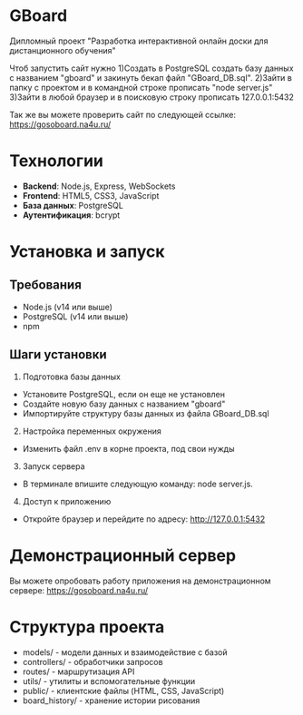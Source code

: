 # GBoard
Дипломный проект "Разработка интерактивной онлайн доски для дистанционного обучения"

Чтоб запустить сайт нужно 
1)Создать в PostgreSQL создать базу данных с названием "gboard" и закинуть бекап файл "GBoard_DB.sql".
2)Зайти в папку с проектом и в командной строке прописать "node server.js"
3)Зайти в любой браузер и в поисковую строку прописать 127.0.0.1:5432

Так же вы можете проверить сайт по следующей ссылке: https://gosoboard.na4u.ru/


# Технологии
 - **Backend**: Node.js, Express, WebSockets
 - **Frontend**: HTML5, CSS3, JavaScript
 - **База данных**: PostgreSQL
 - **Аутентификация**: bcrypt

# Установка и запуск
## Требования 
 - Node.js (v14 или выше)
 - PostgreSQL (v14 или выше)
 - npm
## Шаги установки 
 1. Подготовка базы данных
  - Установите PostgreSQL, если он еще не установлен
  - Создайте новую базу данных с названием "gboard"
  - Импортируйте структуру базы данных из файла GBoard_DB.sql
 2. Настройка переменных окружения
  - Изменить файл .env в корне проекта, под свои нужды
 3. Запуск сервера
  - В терминале впишите следующую команду: node server.js.
 4. Доступ к приложению
  - Откройте браузер и перейдите по адресу: http://127.0.0.1:5432

# Демонстрационный сервер
Вы можете опробовать работу приложения на демонстрационном сервере:
https://gosoboard.na4u.ru/

# Структура проекта
 - models/ - модели данных и взаимодействие с базой
 - controllers/ - обработчики запросов
 - routes/ - маршрутизация API
 - utils/ - утилиты и вспомогательные функции
 - public/ - клиентские файлы (HTML, CSS, JavaScript)
 - board_history/ - хранение истории рисования

